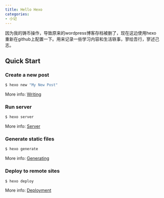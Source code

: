 ```yaml
---
title: Hello Hexo
categories: 
- 小记
---
```

因为我的铸币操作，导致原来的wordpress博客存档被删了，现在这边使用hexo重新在github上配置一下。用来记录一些学习内容和生活轶事，寥绘吾行，寥述己志。

## Quick Start

### Create a new post

``` bash
$ hexo new "My New Post"
```

More info: [Writing](https://hexo.io/docs/writing.html)

### Run server

``` bash
$ hexo server
```

More info: [Server](https://hexo.io/docs/server.html)

### Generate static files

``` bash
$ hexo generate
```

More info: [Generating](https://hexo.io/docs/generating.html)

### Deploy to remote sites

``` bash
$ hexo deploy
```

More info: [Deployment](https://hexo.io/docs/one-command-deployment.html)
